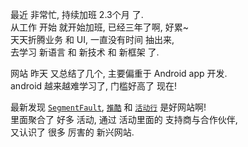 最近 非常忙, 持续加班 2.3个月 了.  
从工作 开始 就开始加班, 已经三年了啊, 好累~  
天天折腾业务 和 UI, 一直没有时间 抽出来,  
去学习 新语言 和 新技术 和 新框架 了.  

网站 昨天 又总结了几个, 主要偏重于 Android app 开发.  
android 越来越难学习了, 门槛好高了 现在!  

最新发现 [`SegmentFault`][SegmentFault], [`推酷`][推酷] 和 [`活动行`][活动行] 是好网站啊!  
里面聚合了 好多 活动, 通过 活动里面的 支持商与合作伙伴,  
又认识了 很多 厉害的 新兴网站.  

[SegmentFault]: https://segmentfault.com/events?city=210200
[推酷]: http://huodong.tuicool.com/huodong/list?city=13
[活动行]: http://www.huodongxing.com/eventlist
